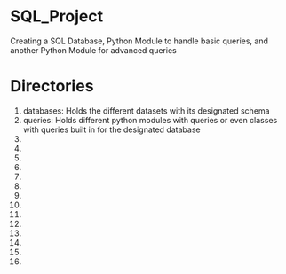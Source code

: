 # SQL_Project
Creating a SQL Database, Python Module to handle basic queries, and another Python Module for advanced queries

# Directories
1. databases: Holds the different datasets with its designated schema
2. queries: Holds different python modules with queries or even classes with queries built in for the designated database
3. 
4. 
5. 
6. 
7. 
8. 
9. 
10. 
11. 
12. 
13. 
14. 
15. 
16. 